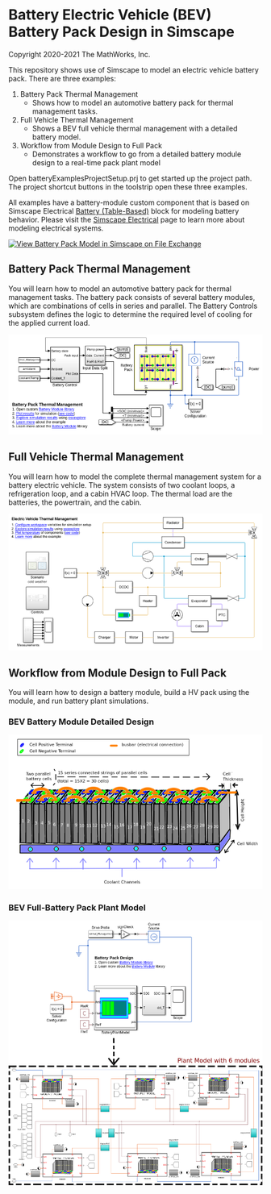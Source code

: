 # Battery Electric Vehicle (BEV) Battery Pack Design in Simscape
Copyright 2020-2021 The MathWorks, Inc.

This repository shows use of Simscape to model an electric vehicle
battery pack. There are three examples:
1. Battery Pack Thermal Management
   * Shows how to model an automotive battery pack for thermal management tasks. 
2. Full Vehicle Thermal Management
   * Shows a BEV full vehicle thermal management with a detailed battery model.
3. Workflow from Module Design to Full Pack
   * Demonstrates a workflow to go from a detailed battery module design 
     to a real-time pack plant model

Open batteryExamplesProjectSetup.prj to get started up the project path. The 
project shortcut buttons in the toolstrip open these three examples.

All examples have a battery-module custom component that is based on 
Simscape Electrical [Battery (Table-Based)](https://www.mathworks.com/help/physmod/sps/ref/batterytablebased.html)
block for modeling battery behavior. Please visit the [Simscape Electrical](https://www.mathworks.com/products/simscape-electrical.html) 
page to learn more about modeling electrical systems.

[![View Battery Pack Model in Simscape on File Exchange](https://www.mathworks.com/matlabcentral/images/matlab-file-exchange.svg)](https://www.mathworks.com/matlabcentral/fileexchange/82330-battery-pack-model-in-simscape)


## **Battery Pack Thermal Management**
You will learn how to model an automotive battery pack for
thermal management tasks. The battery pack consists of several
battery modules, which are combinations of cells in series and
parallel. The Battery Controls subsystem defines the logic to 
determine the required level of cooling for the applied current 
load. 

![](Overview/html/Battery_Pack_Thermal_Management_01.png)


## **Full Vehicle Thermal Management**
You will learn how to model the complete thermal management system for 
a battery electric vehicle. The system consists of two coolant loops, a 
refrigeration loop, and a cabin HVAC loop. The thermal load are the 
batteries, the powertrain, and the cabin.

![](Overview/html/EV_Thermal_Management_01.png)


## **Workflow from Module Design to Full Pack**
You will learn how to design a battery module, build a HV pack using 
the module, and run battery plant simulations.

### **BEV Battery Module Detailed Design**
![](Scripts_Data/BEV_Battery_Plant_Model_01.png)

### **BEV Full-Battery Pack Plant Model**
![](Scripts_Data/BEV_Battery_Plant_Model_05.png)

